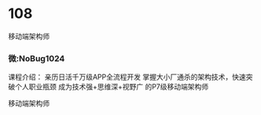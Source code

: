# 108
移动端架构师
### 微:NoBug1024 


课程介绍：
亲历日活千万级APP全流程开发 掌握大小厂通杀的架构技术，快速突破个人职业瓶颈 成为技术强+思维深+视野广 的P7级移动端架构师

移动端架构师
